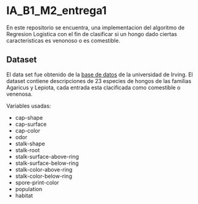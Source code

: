 # IA_B1_M2_entrega1

En este repositorio se encuentra, una implementacion del algoritmo de Regresion Logistica con el fin de clasificar si un hongo dado ciertas caracteristicas es venonoso o es comestible.

## Dataset

El data set fue obtenido de la [base de datos](https://archive.ics.uci.edu/dataset/73/mushroom) de la universidad de Irving.
El dataset contiene descripciones de 23 especies de hongos de las familias Agaricus y Lepiota, cada entrada esta clacificada como comestible o venenosa.

Variables usadas:
- cap-shape
- cap-surface
- cap-color
- odor
- stalk-shape
- stalk-root
- stalk-surface-above-ring
- stalk-surface-below-ring
- stalk-color-above-ring
- stalk-color-below-ring
- spore-print-color
- population
- habitat
